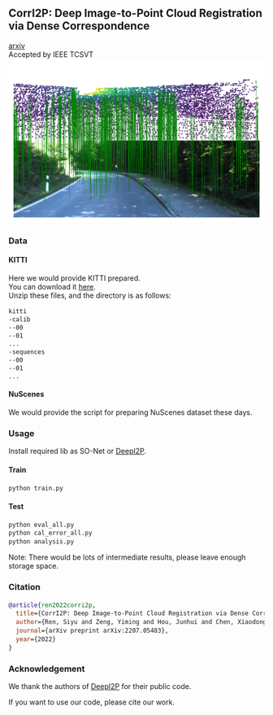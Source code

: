 ## CorrI2P: Deep Image-to-Point Cloud Registration via Dense Correspondence  
[arxiv](https://arxiv.org/pdf/2207.05483.pdf)  
Accepted by IEEE TCSVT  
![Correspondence](pic/correspondence_ours.png)  
### Data  
#### KITTI
Here we would provide KITTI prepared.  
You can download it [here](https://tjueducn-my.sharepoint.com/:f:/g/personal/rsy6318_tju_edu_cn/Ejuy4n_OeuFPkayDWnOwRmgBRnR2z_pltD2uv0F6LHYN_Q?e=7506Ug).  
Unzip these files, and the directory is as follows:  
```
kitti
-calib
--00
--01
...
-sequences
--00
--01
...
```
#### NuScenes  
We would provide the script for preparing NuScenes dataset these days.  
### Usage
Install required lib as SO-Net or [DeepI2P](https://github.com/lijx10/DeepI2P/tree/main/models/index_max_ext).
#### Train
```sh
python train.py
```
#### Test
```sh
python eval_all.py
python cal_error_all.py
python analysis.py
```
Note: There would be lots of intermediate results, please leave enough storage space.  
  
### Citation
```bibtex
@article{ren2022corri2p,
  title={CorrI2P: Deep Image-to-Point Cloud Registration via Dense Correspondence},
  author={Ren, Siyu and Zeng, Yiming and Hou, Junhui and Chen, Xiaodong},
  journal={arXiv preprint arXiv:2207.05483},
  year={2022}
}
```

### Acknowledgement
We thank the authors of [DeepI2P](https://github.com/lijx10/DeepI2P) for their public code.

If you want to use our code, please cite our work.

